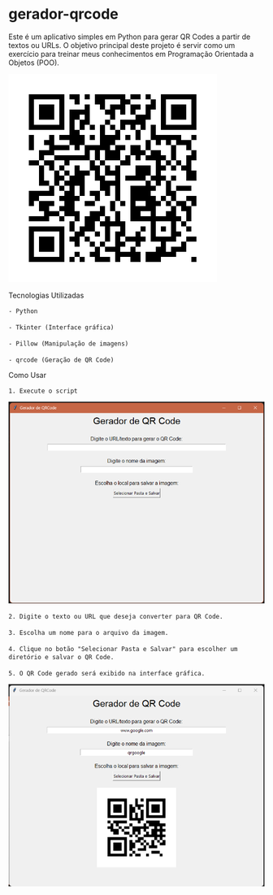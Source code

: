 # gerador-qrcode

Este é um aplicativo simples em Python para gerar QR Codes a partir de textos ou URLs. O objetivo principal deste projeto é servir como um exercício para treinar meus conhecimentos em Programação Orientada a Objetos (POO).

![alt text](readme\PrimeiroPrograma.png)

Tecnologias Utilizadas

    - Python

    - Tkinter (Interface gráfica)

    - Pillow (Manipulação de imagens)

    - qrcode (Geração de QR Code)

Como Usar

    1. Execute o script

![Menu Principal](readme\menu.png)


    2. Digite o texto ou URL que deseja converter para QR Code.

    3. Escolha um nome para o arquivo da imagem.

    4. Clique no botão "Selecionar Pasta e Salvar" para escolher um diretório e salvar o QR Code.

    5. O QR Code gerado será exibido na interface gráfica.

![Exemplo](readme/Exemplo.png)
